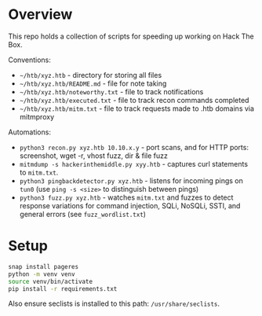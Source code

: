 # Overview

This repo holds a collection of scripts for speeding up working on Hack The Box.

Conventions:
* `~/htb/xyz.htb` - directory for storing all files
* `~/htb/xyz.htb/README.md` - file for note taking
* `~/htb/xyz.htb/noteworthy.txt` - file to track notifications
* `~/htb/xyz.htb/executed.txt` - file to track recon commands completed
* `~/htb/xyz.htb/mitm.txt` - file to track requests made to .htb domains via mitmproxy

Automations:
* `python3 recon.py xyz.htb 10.10.x.y` - port scans, and for HTTP ports: screenshot, wget -r, vhost fuzz, dir & file fuzz
* `mitmdump -s hackerinthemiddle.py xyy.htb` - captures curl statements to `mitm.txt`.
* `python3 pingbackdetector.py xyz.htb` - listens for incoming pings on `tun0` (use `ping -s <size>` to distinguish between pings)
* `python3 fuzz.py xyz.htb` - watches `mitm.txt` and fuzzes to detect response variations for command injection, SQLi, NoSQLi, SSTI, and general errors (see `fuzz_wordlist.txt`)

# Setup

```bash
snap install pageres
python -m venv venv
source venv/bin/activate
pip install -r requirements.txt
```

Also ensure seclists is installed to this path: `/usr/share/seclists`.

